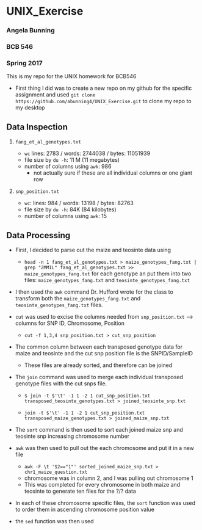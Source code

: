 # UNIX_Exercise
### Angela Bunning
### BCB 546
### Spring 2017

This is my repo for the UNIX homework for BCB546

* First thing I did was to create a new repo on my github for the specific assignment and used `git clone https://github.com/abunning4/UNIX_Exercise.git` to clone my repo to my desktop  

## Data Inspection

1. `fang_et_al_genotypes.txt` 

	* `wc` lines: 2783 / words: 2744038 / bytes: 11051939 
	* file size by `du -h`: 11 M (11 megabytes) 
	* number of columns using `awk`: 986 
		* not actually sure if these are all individual columns or one giant row

	
2. `snp_position.txt`  
	* `wc`: lines: 984 / words: 13198 / bytes: 82763
	* file size by `du -h`: 84K (84 kilobytes) 
	* number of columns using `awk`: 15


## Data Processing 
* First, I decided to parse out the maize and teosinte data using
	* `head -n 1 fang_et_al_genotypes.txt > maize_genotypes_fang.txt | grep "ZMMIL" fang_et_al_genotypes.txt >> maize_genotypes_fang.txt` for each genotype an put them into two files: `maize_genotypes_fang.txt` and `teosinte_genotypes_fang.txt`

* I then used the `awk` command Dr. Hufford wrote for the class to transform both the `maize_genotypes_fang.txt` and `teosinte_genotypes_fang.txt` files. 

* `cut` was used to excise the columns needed from `snp_position.txt` --> columns for SNP ID, Chromosome, Position
	* `cut -f 1,3,4 snp_position.txt > cut_snp_position`

* The common column between each transposed genotype data for maize and teosinte and the cut snp position file is the SNPID/SampleID
	* These files are already sorted, and therefore can be joined

* The `join` command was used to merge each individual transposed genotype files with the cut snps file. 
	* `$ join -t $'\t' -1 1 -2 1 cut_snp_position.txt transposed_teosinte_genotypes.txt > joined_teosinte_snp.txt`

	* `join -t $'\t' -1 1 -2 1 cut_snp_position.txt transposed_maize_genotypes.txt > joined_maize_snp.txt`

* The `sort` command is then used to sort each joined maize snp and teosinte snp increasing chromosome number

* `awk` was then used to pull out the each chromosome and put it in a new file 
	* `awk -F \t '$2=="1"' sorted_joined_maize_snp.txt > chr1_maize_question.txt` 
	* chromosome was in column 2, and I was pulling out chromosome 1 
	* This was completed for every chromosome in both maize and teosinte to generate ten files for the ?/? data 

* In each of these  chromosome specific files, the `sort` function was used to order them in ascending chromosome position value 

* the `sed` function was then used 
